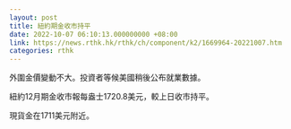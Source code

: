 ```yaml
---
layout: post
title: 紐約期金收市持平
date: 2022-10-07 06:10:13.000000000 +08:00
link: https://news.rthk.hk/rthk/ch/component/k2/1669964-20221007.htm
categories: rthk
---
```


外圍金價變動不大。投資者等候美國稍後公布就業數據。

紐約12月期金收市報每盎士1720.8美元，較上日收市持平。

現貨金在1711美元附近。
